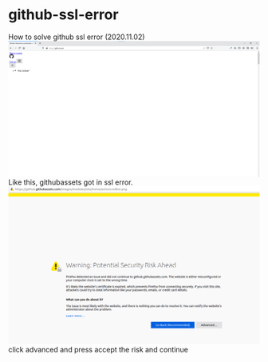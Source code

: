 # github-ssl-error
How to solve github ssl error (2020.11.02)<br>
<img class="github"
     src="https://github.com/nesez/github-ssl-error/blob/main/github.png">
Like this, githubassets got in ssl error.<br>
<img class="github"
     src="https://github.com/nesez/github-ssl-error/blob/main/githubssl.png">
click advanced and press accept the risk and continue
